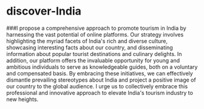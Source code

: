 # discover-India
###I propose a comprehensive approach to promote tourism in India by harnessing the vast potential of online platforms. Our strategy involves highlighting the myriad facets of India's rich and diverse culture, showcasing interesting facts about our country, and disseminating information about popular tourist destinations and culinary delights. In addition, our platform offers the invaluable opportunity for young and ambitious individuals to serve as knowledgeable guides, both on a voluntary and compensated basis. By embracing these initiatives, we can effectively dismantle prevailing stereotypes about India and project a positive image of our country to the global audience. I urge us to collectively embrace this professional and innovative approach to elevate India's tourism industry to new heights.
